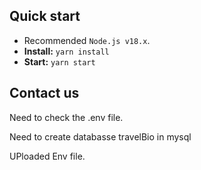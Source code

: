 


## Quick start

- Recommended `Node.js v18.x`.
- **Install:** `yarn install`
- **Start:** `yarn start`


## Contact us

Need to  check the .env file. 

Need to create databasse travelBio in mysql

UPloaded Env file.
